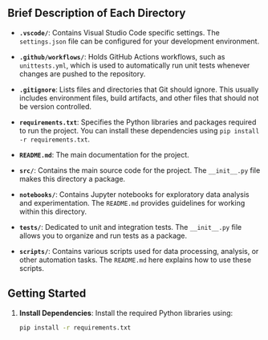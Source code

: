 
## Brief Description of Each Directory

- **`.vscode/`**: Contains Visual Studio Code specific settings. The `settings.json` file can be configured for your development environment.

- **`.github/workflows/`**: Holds GitHub Actions workflows, such as `unittests.yml`, which is used to automatically run unit tests whenever changes are pushed to the repository.

- **`.gitignore`**: Lists files and directories that Git should ignore. This usually includes environment files, build artifacts, and other files that should not be version controlled.

- **`requirements.txt`**: Specifies the Python libraries and packages required to run the project. You can install these dependencies using `pip install -r requirements.txt`.

- **`README.md`**: The main documentation for the project.

- **`src/`**: Contains the main source code for the project. The `__init__.py` file makes this directory a package.

- **`notebooks/`**: Contains Jupyter notebooks for exploratory data analysis and experimentation. The `README.md` provides guidelines for working within this directory.

- **`tests/`**: Dedicated to unit and integration tests. The `__init__.py` file allows you to organize and run tests as a package.

- **`scripts/`**: Contains various scripts used for data processing, analysis, or other automation tasks. The `README.md` here explains how to use these scripts.

## Getting Started

1. **Install Dependencies**: 
   Install the required Python libraries using:
   ```bash
   pip install -r requirements.txt
